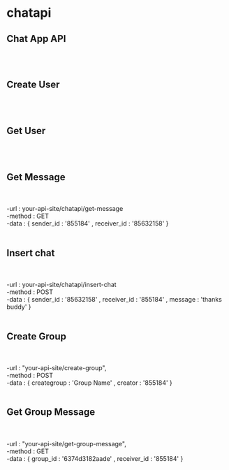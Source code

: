 # chatapi
 <h2>Chat App API</h2>
<br/>
<br/>

 <h2>Create User</h2>
<br/>
<br/>

 <h2>Get User</h2>
<br/>
<br/>

 <h2>Get Message </h2>
<br/>
<br/>&#9;-url : your-api-site/chatapi/get-message 
<br/>&#9;-method : GET
<br/>&#9;-data : { sender_id : '855184' , receiver_id : '85632158'  }
<br/>
<br/>
 <h2>Insert chat </h2>
<br/>
<br/>&#9;-url : your-api-site/chatapi/insert-chat
<br/>&#9;-method : POST
<br/>&#9;-data : { sender_id : '85632158' , receiver_id : '855184' , message : 'thanks buddy' }
<br/>
<br/>
 <h2>Create Group</h2>
<br/>
<br/>&#9;-url : "your-api-site/create-group",
<br/>&#9;-method : POST
<br/>&#9;-data : { creategroup : 'Group Name' , creator : '855184' }
<br/>
<br/>
 <h2>Get Group Message</h2>
<br/>
<br/>&#9;-url : "your-api-site/get-group-message",
<br/>&#9;-method : GET
<br/>&#9;-data : { group_id : '6374d3182aade' , receiver_id : '855184'  }


